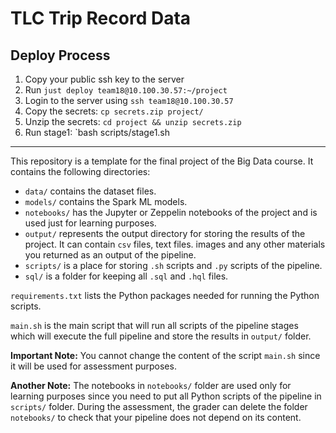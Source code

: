 # TLC Trip Record Data

## Deploy Process

1. Copy your public ssh key to the server
2. Run `just deploy team18@10.100.30.57:~/project`
3. Login to the server using `ssh team18@10.100.30.57`
4. Copy the secrets: `cp secrets.zip project/`
5. Unzip the secrets: `cd project && unzip secrets.zip`
6. Run stage1: `bash scripts/stage1.sh


---- 
This repository is a template for the final project of the Big Data course. It contains the following directories:

- `data/` contains the dataset files.
- `models/` contains the Spark ML models.
- `notebooks/` has the Jupyter or Zeppelin notebooks of the project and is used just for learning purposes.
- `output/` represents the output directory for storing the results of the project. It can contain `csv` files, text files. images and any other materials you returned as an output of the pipeline.
- `scripts/` is a place for storing `.sh` scripts and `.py` scripts of the pipeline.
- `sql/` is a folder for keeping all `.sql` and `.hql` files.

`requirements.txt` lists the Python packages needed for running the Python scripts.

`main.sh` is the main script that will run all scripts of the pipeline stages which will execute the full pipeline and store the results in `output/` folder. 

**Important Note:** You cannot change the content of the script `main.sh` since it will be used for assessment purposes.

**Another Note:** The notebooks in `notebooks/` folder are used only for learning purposes since you need to put all Python scripts of the pipeline in `scripts/` folder. During the assessment, the grader can delete the folder `notebooks/` to check that your pipeline does not depend on its content.

